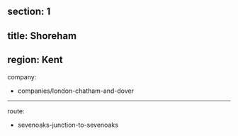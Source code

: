 section: 1
----
title: Shoreham
----
region: Kent
----
company:
- companies/london-chatham-and-dover
----
route:
- sevenoaks-junction-to-sevenoaks
